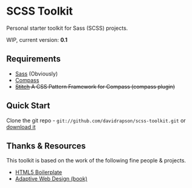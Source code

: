 # SCSS Toolkit

Personal starter toolkit for Sass (SCSS) projects.

WIP, current version: **0.1**

## Requirements

* [Sass](http://sass-lang.com/) (Obviously)
* [Compass](http://compass-style.org/)
* <del>[Stitch](http://stitchcss.com/) A CSS Pattern Framework for Compass (compass plugin)</del>

## Quick Start

Clone the git repo - `git://github.com/davidrapson/scss-toolkit.git` or [download it](https://github.com/davidrapson/scss-toolkit/zipball/master)

## Thanks & Resources

This toolkit is based on the work of the following fine people & projects.

- [HTML5 Boilerplate](https://github.com/h5bp/html5-boilerplate)
- [Adaptive Web Design (book)](http://easy-readers.net/)